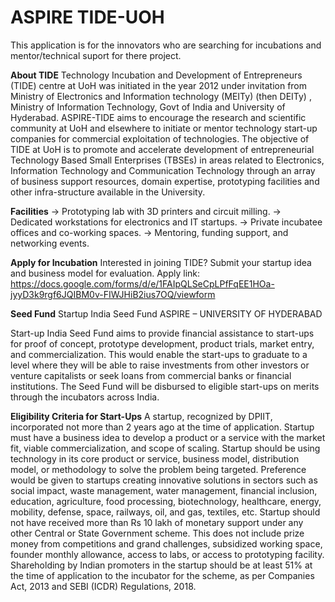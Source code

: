 # ASPIRE TIDE-UOH

This application is for the innovators who are searching for incubations and mentor/technical suport for there project.

**About TIDE**
Technology Incubation and Development of Entrepreneurs (TIDE) centre at UoH was initiated in the year 2012 under invitation from Ministry of Electronics and Information technology (MEITy) (then DEITy) , Ministry of Information Technology, Govt of India and University of Hyderabad. ASPIRE-TIDE aims to encourage the research and scientific community at UoH and elsewhere to initiate or mentor technology start-up companies for commercial exploitation of technologies. The objective of TIDE at UoH is to promote and accelerate development of entrepreneurial Technology Based Small Enterprises (TBSEs) in areas related to Electronics, Information Technology and Communication Technology through an array of business support resources, domain expertise, prototyping facilities and other infra-structure available in the University.

**Facilities**
-> Prototyping lab with 3D printers and circuit milling.
-> Dedicated workstations for electronics and IT startups.
-> Private incubatee offices and co-working spaces.
-> Mentoring, funding support, and networking events.

**Apply for Incubation**
Interested in joining TIDE? Submit your startup idea and business model for evaluation.
Apply link: https://docs.google.com/forms/d/e/1FAIpQLSeCpLPfFqEE1HOa-jyyD3k9rgf6JQIBM0v-FIWJHiB2ius7OQ/viewform

**Seed Fund**
Startup India Seed Fund
ASPIRE – UNIVERSITY OF HYDERABAD

Start-up India Seed Fund aims to provide financial assistance to start-ups for proof of concept, prototype development, product trials, market entry, and commercialization. This would enable the start-ups to graduate to a level where they will be able to raise investments from other investors or venture capitalists or seek loans from commercial banks or financial institutions. The Seed Fund will be disbursed to eligible start-ups on merits through the incubators across India.

**Eligibility Criteria for Start-Ups**
A startup, recognized by DPIIT, incorporated not more than 2 years ago at the time of application.
Startup must have a business idea to develop a product or a service with the market fit, viable commercialization, and scope of scaling.
Startup should be using technology in its core product or service, business model, distribution model, or methodology to solve the problem being targeted.
Preference would be given to startups creating innovative solutions in sectors such as social impact, waste management, water management, financial inclusion, education, agriculture, food processing, biotechnology, healthcare, energy, mobility, defense, space, railways, oil, and gas, textiles, etc.
Startup should not have received more than Rs 10 lakh of monetary support under any other Central or State Government scheme. This does not include prize money from competitions and grand challenges, subsidized working space, founder monthly allowance, access to labs, or access to prototyping facility.
Shareholding by Indian promoters in the startup should be at least 51% at the time of application to the incubator for the scheme, as per Companies Act, 2013 and SEBI (ICDR) Regulations, 2018.
